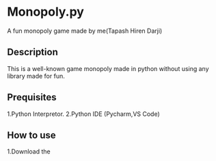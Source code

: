 # Monopoly.py
A fun monopoly game made by me(Tapash Hiren Darji)

## Description 
This is a well-known game monopoly made in python without using any library made for fun.

## Prequisites
1.Python Interpretor.
2.Python IDE (Pycharm,VS Code)

## How to use
1.Download the 

